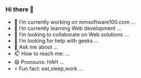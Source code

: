 ### Hi there 👋

- 🔭 I’m currently working on mmsoftware100.com ...
- 🌱 I’m currently learning Web development ...
- 👯 I’m looking to collaborate on Web solutions ...
- 🤔 I’m looking for help with geeks  ...
- 💬 Ask me about ...
- 📫 How to reach me: ...
- 😄 Pronouns: HAH ...
- ⚡ Fun fact: eat,sleep,work ...
<!--
**Heinaunghtet/heinaunghtet** is a ✨ _special_ ✨ repository because its `README.md` (this file) appears on your GitHub profile.

Here are some ideas to get you started:

- 🔭 I’m currently working on ...
- 🌱 I’m currently learning ...
- 👯 I’m looking to collaborate on ...
- 🤔 I’m looking for help with ...
- 💬 Ask me about ...
- 📫 How to reach me: ...
- 😄 Pronouns: ...
- ⚡ Fun fact: ...
-->
